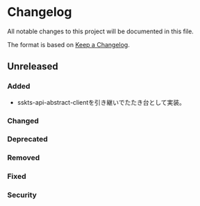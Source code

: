 # Changelog

All notable changes to this project will be documented in this file.

The format is based on [Keep a Changelog](http://keepachangelog.com/).

## Unreleased

### Added

- sskts-api-abstract-clientを引き継いでたたき台として実装。

### Changed

### Deprecated

### Removed

### Fixed

### Security
